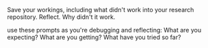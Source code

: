 Save your workings, including what didn't work into your research repository. Reflect. Why didn't it work.

use these prompts as you're debugging and reflecting: What are you expecting? What are you getting? What have you tried so far?

